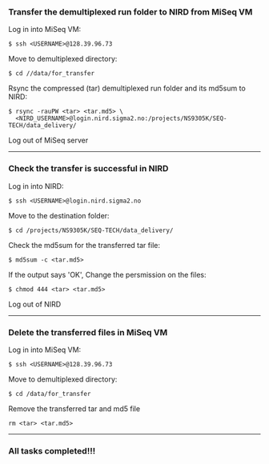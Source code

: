 ### Transfer the demultiplexed run folder to NIRD from MiSeq VM
Log in into MiSeq VM:
```
$ ssh <USERNAME>@128.39.96.73
```
Move to demultiplexed directory:
```
$ cd //data/for_transfer
```
Rsync the compressed (tar) demultiplexed run folder and its md5sum to NIRD:
```
$ rsync -rauPW <tar> <tar.md5> \
  <NIRD_USERNAME>@login.nird.sigma2.no:/projects/NS9305K/SEQ-TECH/data_delivery/
```
Log out of MiSeq server  

------
### Check the transfer is successful in NIRD
Log in into NIRD:
```
$ ssh <USERNAME>@login.nird.sigma2.no
```
Move to the destination folder:
```
$ cd /projects/NS9305K/SEQ-TECH/data_delivery/
```
Check the md5sum for the transferred tar file:
```
$ md5sum -c <tar.md5>
```
If the output says 'OK', 
Change the persmission on the files:
```
$ chmod 444 <tar> <tar.md5>
```
Log out of NIRD

------
### Delete the transferred files in MiSeq VM
Log in into MiSeq VM:
```
$ ssh <USERNAME>@128.39.96.73
```
Move to demultiplexed directory:
```
$ cd /data/for_transfer
```
Remove the transferred tar and md5 file
```
rm <tar> <tar.md5>
```

-----
### All tasks completed!!!

<!--- Not implemented yet


Find the user's NIRD username
```
$ finger
```
Change the ownership of the files to the user
```
$ chown 
```
DATA NEED NOT BE DELETED  
--->
